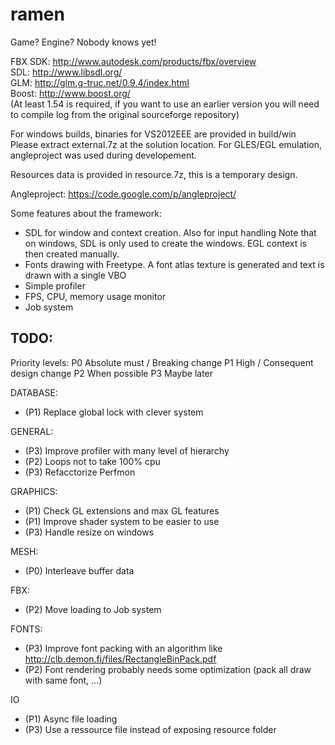 ramen
=====

Game? Engine? Nobody knows yet!

FBX SDK: http://www.autodesk.com/products/fbx/overview  
SDL: http://www.libsdl.org/  
GLM: http://glm.g-truc.net/0.9.4/index.html  
Boost: http://www.boost.org/  
(At least 1.54 is required, if you want to use an earlier version you will need to compile log
from the original sourceforge repository)


For windows builds, binaries for VS2012EEE are provided in build/win
Please extract external.7z at the solution location.
For GLES/EGL emulation, angleproject was used during developement.

Resources data is provided in resource.7z, this is a temporary design.

Angleproject: https://code.google.com/p/angleproject/


Some features about the framework:
- SDL for window and context creation. Also for input handling
  Note that on windows, SDL is only used to create the windows. EGL context is then created manually.
- Fonts drawing with Freetype. A font atlas texture is generated and text is drawn with a single VBO
- Simple profiler
- FPS, CPU, memory usage monitor
- Job system

TODO:
-----

Priority levels:
P0 Absolute must / Breaking change
P1 High / Consequent design change
P2 When possible
P3 Maybe later

DATABASE:
- (P1) Replace global lock with clever system

GENERAL:
- (P3) Improve profiler with many level of hierarchy
- (P2) Loops not to take 100% cpu
- (P3) Refacctorize Perfmon

GRAPHICS:
- (P1) Check GL extensions and max GL features
- (P1) Improve shader system to be easier to use
- (P3) Handle resize on windows

MESH:
- (P0) Interleave buffer data

FBX:
- (P2) Move loading to Job system

FONTS:
- (P3) Improve font packing with an algorithm like http://clb.demon.fi/files/RectangleBinPack.pdf
- (P2) Font rendering probably needs some optimization (pack all draw with same font, ...)

IO
- (P1) Async file loading
- (P3) Use a ressource file instead of exposing resource folder
